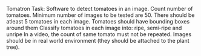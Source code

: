 Tomatron
Task:
Software to detect tomatoes in an image.
Count number of tomatoes.
Minimum number of images to be tested are 50.
There should be atleast 5 tomatoes in each image.
Tomatoes should have bounding boxes around them
Classify tomatoes in each image into: ripe, semi-ripe and unripe
In a video, the count of same tomato must not be repeated.
Images should be in real world environment (they should be attached to the plant tree).
